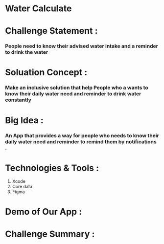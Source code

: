 # Water Calculate
# Challenge Statement :
### People need to know their advised water intake and a reminder to drink the water
# Soluation Concept : 
### Make an inclusive solution that help People who a wants to know their daily water need and reminder to drink water constantly
# Big Idea :
### An App that provides a way for people who needs to know their daily water need and reminder to remind them by notifications .
# Technologies & Tools :
1. Xcode
2. Core data 
3. Figma 
# Demo of Our App :

# Challenge Summary :
